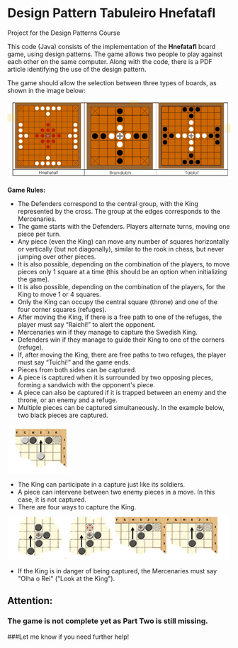 # Design Pattern Tabuleiro Hnefatafl

Project for the Design Patterns Course

This code (Java) consists of the implementation of the **Hnefatafl** board game, using design patterns. The game allows two people to play against each other on the same computer. Along with the code, there is a PDF article identifying the use of the design pattern.

The game should allow the selection between three types of boards, as shown in the image below:

![Screenshot](tabuleiros.png)

**Game Rules:**

* The Defenders correspond to the central group, with the King represented by the cross. The group at the edges corresponds to the Mercenaries.
* The game starts with the Defenders. Players alternate turns, moving one piece per turn.
* Any piece (even the King) can move any number of squares horizontally or vertically (but not diagonally), similar to the rook in chess, but never jumping over other pieces.
* It is also possible, depending on the combination of the players, to move pieces only 1 square at a time (this should be an option when initializing the game).
* It is also possible, depending on the combination of the players, for the King to move 1 or 4 squares.
* Only the King can occupy the central square (throne) and one of the four corner squares (refuges).
* After moving the King, if there is a free path to one of the refuges, the player must say “Raichi!” to alert the opponent.
* Mercenaries win if they manage to capture the Swedish King.
* Defenders win if they manage to guide their King to one of the corners (refuge).
* If, after moving the King, there are free paths to two refuges, the player must say “Tuichi!” and the game ends.
* Pieces from both sides can be captured.
* A piece is captured when it is surrounded by two opposing pieces, forming a sandwich with the opponent's piece.
* A piece can also be captured if it is trapped between an enemy and the throne, or an enemy and a refuge.
* Multiple pieces can be captured simultaneously. In the example below, two black pieces are captured.

![Screenshot](mov1.png)

* The King can participate in a capture just like its soldiers.
* A piece can intervene between two enemy pieces in a move. In this case, it is not captured.
* There are four ways to capture the King.

![Screenshot](mov2.png)

* If the King is in danger of being captured, the Mercenaries must say "Olha o Rei" ("Look at the King").

## Attention: 
### The game is not complete yet as Part Two is still missing. 
 
###Let me know if you need further help! 


